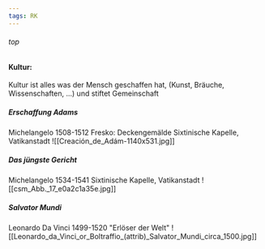 ```yaml
---
tags: RK
---
```

###### top

#### Kultur:
Kultur ist alles was der Mensch geschaffen hat, (Kunst, Bräuche, Wissenschaften, ...) und stiftet Gemeinschaft

##### Erschaffung Adams
Michelangelo 1508-1512
Fresko: Deckengemälde
Sixtinische Kapelle, Vatikanstadt
![[Creación_de_Adám-1140x531.jpg]]
##### Das jüngste Gericht
Michelangelo 1534-1541
Sixtinische Kapelle, Vatikanstadt
![[csm_Abb._17_e0a2c1a35e.jpg]]
##### Salvator Mundi
Leonardo Da Vinci 1499-1520
"Erlöser der Welt"
![[Leonardo_da_Vinci_or_Boltraffio_(attrib)_Salvator_Mundi_circa_1500.jpg]]
